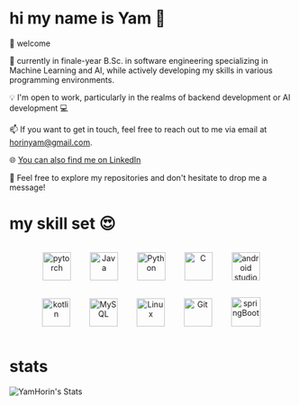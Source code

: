 


# hi my name is Yam 🙌 

💬  welcome 

🌱 currently in finale-year B.Sc. in software engineering specializing in Machine Learning and AI, while actively developing    my skills in various programming environments.

💡 I'm open to work, particularly in the realms of backend development or AI development 💻

📫 If you want to get in touch, feel free to reach out to me via email at horinyam@gmail.com.   

🌐 <a href="https://www.linkedin.com/in/yam-horin"> You can also find me on LinkedIn  </a> 

🤖 Feel free to explore my repositories and don't hesitate to drop me a message! 

# my skill set 😍
<div align="center">  
<a href="https://pytorch.org/" target="_blank"><img style="margin: 15px" src="https://profilinator.rishav.dev/skills-assets/pytorch-icon.svg" alt="pytorch" height="50" /></a>  
 <a href="https://www.java.com/" target="_blank"><img style="margin: 15px" src="https://profilinator.rishav.dev/skills-assets/java-original-wordmark.svg" alt="Java" height="50" /></a>  
<a href="https://www.python.org/" target="_blank"><img style="margin: 15px" src="https://profilinator.rishav.dev/skills-assets/python-original.svg" alt="Python" height="50" /></a>  
<a href="https://www.cprogramming.com/" target="_blank"><img style="margin: 15px" src="https://profilinator.rishav.dev/skills-assets/c-original.svg" alt="C" height="50" /></a>  
 <a href="https://developer.android.com/studio" target="_blank"><img style="margin: 15px" src="https://upload.wikimedia.org/wikipedia/commons/thumb/5/55/Android_Studio_Logo_%282023%29.svg/800px-Android_Studio_Logo_%282023%29.svg.png" alt="android studio" height="50" /></a>  

</div>  

<div align="center">  
<a href="https://kotlinlang.org/" target="_blank"><img style="margin: 15px" src="https://profilinator.rishav.dev/skills-assets/kotlinlang-icon.svg" alt="kotlin" height="50" /></a>  
<a href="https://www.mysql.com/" target="_blank"><img style="margin: 15px" src="https://profilinator.rishav.dev/skills-assets/mysql-original-wordmark.svg" alt="MySQL" height="50" /></a>  
<a href="https://www.linux.org/" target="_blank"><img style="margin: 15px" src="https://profilinator.rishav.dev/skills-assets/linux-original.svg" alt="Linux" height="50" /></a>  
<a href="https://github.com/" target="_blank"><img style="margin: 15px" src="https://profilinator.rishav.dev/skills-assets/git-scm-icon.svg" alt="Git" height="50" /></a>  
<a href="https://spring.io/projects/spring-boot" target="_blank"><img style="margin: 15px" src="https://profilinator.rishav.dev/skills-assets/springio-icon.svg" alt="springBoot" height="52" /></a>  
</div>  


# stats
![YamHorin's Stats](https://github-readme-stats.vercel.app/api?username=YamHorin&theme=vue-dark&show_icons=true&hide_border=false&count_private=true)



